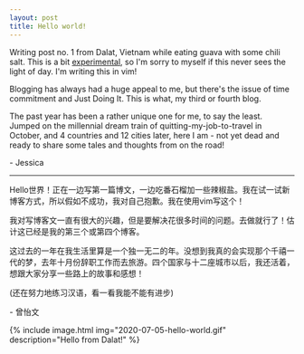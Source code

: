 ```yaml
---
layout: post
title: Hello world!
---
```


Writing post no. 1 from Dalat, Vietnam while eating guava with some chili salt. This is a bit [experimental](https://jekyllrb.com), so I'm sorry to myself if this never sees the light of day. I'm writing this in vim!

Blogging has always had a huge appeal to me, but there's the issue of time commitment and Just Doing It. This is what, my third or fourth blog.

The past year has been a rather unique one for me, to say the least. Jumped on the millennial dream train of quitting-my-job-to-travel in October, and 4 countries and 12 cities later, here I am - not yet dead and ready to share some tales and thoughts from on the road!

\- Jessica

---

Hello世界！正在一边写第一篇博文，一边吃番石榴加一些辣椒盐。我在试一试新博客方式，所以假如不成功，我对自己抱歉。我在使用vim写这个！

我对写博客文一直有很大的兴趣，但是要解决花很多时间的问题。去做就行了！估计这已经是我的第三个或第四个博客。

这过去的一年在我生活里算是一个独一无二的年。没想到我真的会实现那个千禧一代的梦，去年十月份辞职工作而去旅游。四个国家与十二座城市以后，我还活着，想跟大家分享一些路上的故事和感想！

(还在努力地练习汉语，看一看我能不能有进步)

\- 曾怡文

{% include image.html img="2020-07-05-hello-world.gif" description="Hello from Dalat!" %}
